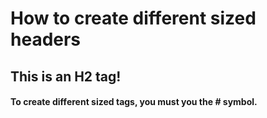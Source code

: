 # How to create different sized headers 

## This is an H2 tag!
#### To create different sized tags, you must you the # symbol. 
